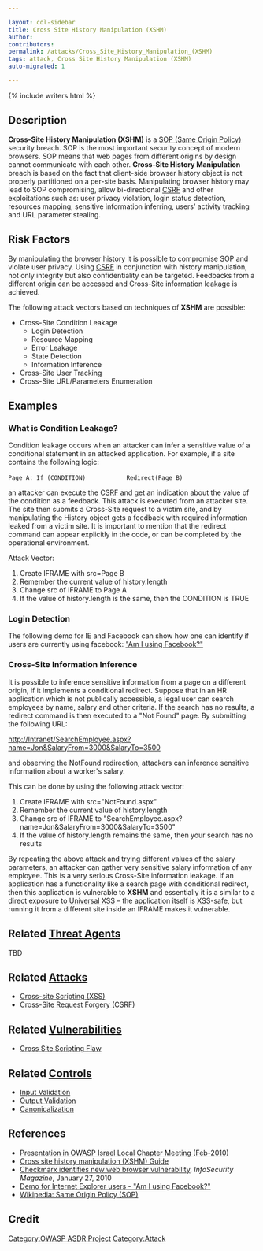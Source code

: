 ```yaml
---

layout: col-sidebar
title: Cross Site History Manipulation (XSHM)
author: 
contributors: 
permalink: /attacks/Cross_Site_History_Manipulation_(XSHM)
tags: attack, Cross Site History Manipulation (XSHM)
auto-migrated: 1

---
```


{% include writers.html %}

## Description

**Cross-Site History Manipulation (XSHM)** is a [SOP (Same Origin
Policy)](http://en.wikipedia.org/wiki/Same_origin_policy) security
breach. SOP is the most important security concept of modern browsers.
SOP means that web pages from different origins by design cannot
communicate with each other. **Cross-Site History Manipulation** breach
is based on the fact that client-side browser history object is not
properly partitioned on a per-site basis. Manipulating browser history
may lead to SOP compromising, allow bi-directional
[CSRF](Cross-Site_Request_Forgery_\(CSRF\) "wikilink") and other
exploitations such as: user privacy violation, login status detection,
resources mapping, sensitive information inferring, users’ activity
tracking and URL parameter stealing.

## Risk Factors

By manipulating the browser history it is possible to compromise SOP and
violate user privacy. Using
[CSRF](Cross-Site_Request_Forgery_\(CSRF\) "wikilink") in conjunction
with history manipulation, not only integrity but also confidentiality
can be targeted. Feedbacks from a different origin can be accessed and
Cross-Site information leakage is achieved.

The following attack vectors based on techniques of **XSHM** are
possible:

  - Cross-Site Condition Leakage
      - Login Detection
      - Resource Mapping
      - Error Leakage
      - State Detection
      - Information Inference
  - Cross-Site User Tracking
  - Cross-Site URL/Parameters Enumeration

## Examples

### What is Condition Leakage?

Condition leakage occurs when an attacker can infer a sensitive value of
a conditional statement in an attacked application. For example, if a
site contains the following logic:

`Page A: If (CONDITION)`
`           Redirect(Page B)`

an attacker can execute the
[CSRF](Cross-Site_Request_Forgery_\(CSRF\) "wikilink") and get an
indication about the value of the condition as a feedback. This attack
is executed from an attacker site. The site then submits a Cross-Site
request to a victim site, and by manipulating the History object gets a
feedback with required information leaked from a victim site. It is
important to mention that the redirect command can appear explicitly in
the code, or can be completed by the operational environment.

Attack Vector:

1.  Create IFRAME with src=Page B
2.  Remember the current value of history.length
3.  Change src of IFRAME to Page A
4.  If the value of history.length is the same, then the CONDITION is
    TRUE

### Login Detection

The following demo for IE and Facebook can show how one can identify if
users are currently using facebook: ["Am I using
Facebook?"](http://www.checkmarx.com/Demo/XSHM.aspx)

### Cross-Site Information Inference

It is possible to inference sensitive information from a page on a
different origin, if it implements a conditional redirect. Suppose that
in an HR application which is not publically accessible, a legal user
can search employees by name, salary and other criteria. If the search
has no results, a redirect command is then executed to a "Not Found"
page. By submitting the following URL:

<http://Intranet/SearchEmployee.aspx?name=Jon&SalaryFrom=3000&SalaryTo=3500>

and observing the NotFound redirection, attackers can inference
sensitive information about a worker's salary.

This can be done by using the following attack vector:

1.  Create IFRAME with src="NotFound.aspx"
2.  Remember the current value of history.length
3.  Change src of IFRAME to
    "SearchEmployee.aspx?name=Jon\&SalaryFrom=3000\&SalaryTo=3500"
4.  If the value of history.length remains the same, then your search
    has no results

By repeating the above attack and trying different values of the salary
parameters, an attacker can gather very sensitive salary information of
any employee. This is a very serious Cross-Site information leakage. If
an application has a functionality like a search page with conditional
redirect, then this application is vulnerable to **XSHM** and
essentially it is a similar to a direct exposure to [Universal
XSS](media:OWASP_IL_The_Universal_XSS_PDF_Vulnerability.pdf "wikilink")
– the application itself is
[XSS](Cross-site_Scripting_\(XSS\) "wikilink")-safe, but running it from
a different site inside an IFRAME makes it vulnerable.

## Related [Threat Agents](Threat_Agents "wikilink")

TBD

## Related [Attacks](https://owasp.org/www-community/attacks/)

  - [Cross-site Scripting
    (XSS)](Cross-site_Scripting_\(XSS\) "wikilink")
  - [Cross-Site Request Forgery
    (CSRF)](Cross-Site_Request_Forgery_\(CSRF\) "wikilink")

## Related [Vulnerabilities](https://owasp.org/www-community/vulnerabilities/)

  - [Cross Site Scripting Flaw](Cross_Site_Scripting_Flaw "wikilink")

## Related [Controls](https://owasp.org/www-community/controls/)

  - [Input Validation](Input_Validation "wikilink")
  - [Output Validation](Output_Validation "wikilink")
  - [Canonicalization](Canonicalization "wikilink")

## References

  - [Presentation in OWASP Israel Local Chapter Meeting
    (Feb-2010)](OWASP_Israel_2010_02#19:10_-_19:40.C2.A0:_XSHM_-_Cross_Site_History_Manipulation "wikilink")
  - [Cross site history manipulation (XSHM)
    Guide](https://www.checkmarx.com/wp-content/uploads/2012/07/XSHM-Cross-site-history-manipulation.pdf)
  - [Checkmarx identifies new web browser
    vulnerability](http://www.infosecurity-magazine.com/view/6828/checkmarx-identifies-new-web-browser-vulnerability/),
    *InfoSecurity Magazine*, January 27, 2010
  - [Demo for Internet Explorer users - "Am I using
    Facebook?"](http://www.checkmarx.com/Demo/XSHM.aspx)
  - [Wikipedia: Same Origin Policy
    (SOP)](http://en.wikipedia.org/wiki/Same_origin_policy)

## Credit

[Category:OWASP ASDR Project](Category:OWASP_ASDR_Project "wikilink")
[Category:Attack](Category:Attack "wikilink")